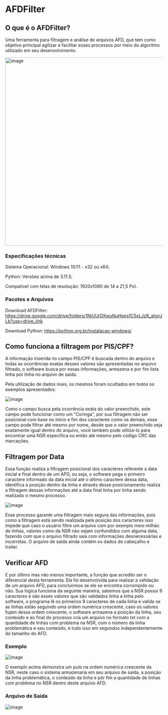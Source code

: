 # AFDFilter

## O que é o AFDFilter?
Uma ferramenta para filtragem e análise de arquivos AFD, que tem como objetivo principal agilizar e facilitar esses processos por meio do algoritmo utilizado em seu desenvolvimento.

<img width="600" alt="image" src="https://github.com/Borges1999/AFDFilter/assets/144748871/7fed1f14-8087-4b92-8063-a00ca017482d">


### Especificações técnicas 

Sistema Operacional: Windows 10/11 - x32 ou x64;

Python: Versões acima de 3.11.5;

Compatível com telas de resolução: 1920x1080 de 14 a 21,5 Pol.

### Pacotes e Arquivos

Download AFDFilter: https://drive.google.com/drive/folders/1NiUUrDXwuNuHeps1C5xLJzR_aIojrJLb?usp=drive_link

Download Python: https://python.org.br/instalacao-windows/




## Como funciona a filtragem por PIS/CPF?

A informação inserida no campo PIS/CPF é buscada dentro do arquivo e todas as ocorrências exatas desses valores são apresentadas no arquivo filtrado, o software busca por essas informações, armazena e por fim lista linha por linha no arquivo de saída.

Pela utilização de dados reais, os mesmos foram ocultados em todos os exemplos apresentados:

![image](https://github.com/Borges1999/AFDFilter/assets/144748871/1ceb5381-7f35-400d-878b-6710271e0414)

Como o campo busca pela ocorrência exata do valor preenchido, este campo pode funcionar como um "Coringa", por sua filtragem não ser posicional com base no início e fim dos caracteres como os demais, esse campo pode filtrar até mesmo por nome, desde que o valor preenchido seja exatamente igual dentro do arquivo, você também pode utilizá-lo para encontrar uma NSR especifica ou então até mesmo pelo código CRC das marcações.



## Filtragem por Data
Essa função realiza a filtragem posicional dos caracteres referente a data inicial e final dentro de um AFD, ou seja, o software pega o primeiro caractere informado da data inicial até o último caractere dessa data, identifica a posição dentro da linha e através desse posicionamento realiza a filtragem dessas informações até a data final linha por linha sendo realizado o mesmo processo.

 ![image](https://github.com/Borges1999/AFDFilter/assets/144748871/374192f3-0ee7-424c-bad0-2b7ff4eafe19)

Esse processo garante uma filtragem mais segura das informações, pois como a filtragem está sendo realizada pela posição dos caracteres isso impede que caso o usuário filtre um arquivo com por exemplo meio milhão de linhas, valores como da NSR não sejam confundidos com alguma data, fazendo com que o arquivo filtrado saía com informações desnecessárias e incorretas. O arquivo de saída ainda contém os dados de cabeçalho e trailer.



## Verificar AFD
E por último mas não menos importante, a função que acredito ser o diferencial desta ferramenta. Ela foi desenvolvida para realizar a validação de um arquivo AFD, para concluirmos se ele se encontra corrompido ou não.
Sua lógica funciona da seguinte maneira, sabemos que a NSR possui 9 caracteres e são esses valores que são validados linha a linha pelo software, o programa lê os primeiros 9 caracteres de cada linha e valida se as linhas estão seguindo uma ordem numérica crescente, caso os valores fujam dessa ordem crescente, o software armazena a posição da linha, seu conteúdo e ao final do processo cria um arquivo no formato txt com a quantidade de linhas com problema na NSR, com o número da linha problemática e seu conteúdo, e tudo isso em segundos independentemente do tamanho do AFD.

### Exemplo
![image](https://github.com/Borges1999/AFDFilter/assets/144748871/624e6889-81bc-48c8-8adf-60e2ad009dcd)

O exemplo acima demonstra um pulo na ordem numérica crescente da NSR, neste caso o sistema armazenaria em seu arquivo de saída, a posição da linha problemática, o conteúdo da linha e pôr fim a quantidade de linhas com problema no NSR dentro deste arquivo AFD.

### Arquivo de Saída

![image](https://github.com/Borges1999/AFDFilter/assets/144748871/34fee6ca-2f99-4713-b61a-55a68e961f6c)





